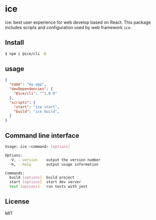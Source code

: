 # ice

ice: best user experience for web develop based on React.
This package includes scripts and configuration used by web framework `ice`.

## Install

```bash
$ npm i @ice/cli -D
```

## usage

```json
{
  "name": "my-app",
  "devDependencies": {
    "@ice/cli": "^1.0.0"
  },
  "scripts": {
    "start": "ice start",
    "build": "ice build",
  }
}
```

## Command line interface

```bash
Usage: ice <command> [options]

Options:
  -V, --version    output the version number
  -h, --help       output usage information

Commands:
  build [options]  build project
  start [options]  start dev server
  test [options]   run tests with jest
```

## License

MIT


